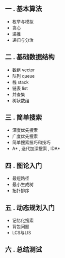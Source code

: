##  一 . 基本算法
* 枚举与模拟
* 贪心
* 递推
* 递归与分治

## 二 . 基础数据结构 
* 数组  vector
* 队列  queue
* 栈  stack
* 链表  list
* 并查集
* 树状数组

## 三 . 简单搜索
* 深度优先搜索
* 广度优先搜索
* 简单搜索技巧和技巧
* A* , 迭代加深搜索 , IDA*

## 四 . 图论入门
* 最短路径
* 最小生成树
* 拓扑排序

## 五 . 动态规划入门
* 记忆化搜索
* 背包问题
* LCS与LIS
  
## 六 . 总结测试

